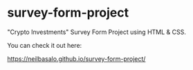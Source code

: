 # survey-form-project

"Crypto Investments" Survey Form Project using HTML & CSS.

You can check it out here:

https://neilbasalo.github.io/survey-form-project/
